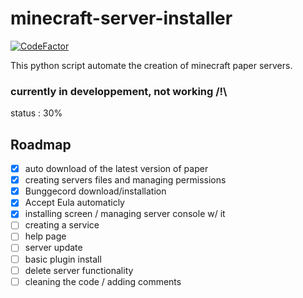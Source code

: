 # minecraft-server-installer

[![CodeFactor](https://www.codefactor.io/repository/github/lordva/minecraft-server-installer/badge)](https://www.codefactor.io/repository/github/lordva/minecraft-server-installer)

This python script automate the creation of minecraft paper servers.

### currently in developpement, not working /!\
status : 30%
## Roadmap

- [x] auto download of the latest version of paper
- [x] creating servers files and managing permissions
- [x] Bunggecord download/installation
- [x] Accept Eula automaticly
- [x] installing screen / managing server console w/ it
- [ ] creating a service
- [ ] help page
- [ ] server update
- [ ] basic plugin install
- [ ] delete server functionality
- [ ] cleaning the code / adding comments
